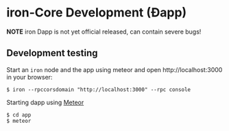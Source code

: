 # iron-Core Development (Ðapp)

**NOTE** iron Dapp is not yet official released,
can contain severe bugs!


## Development testing

Start an `iron` node and the app using meteor and open http://localhost:3000 in your browser:

    $ iron --rpccorsdomain "http://localhost:3000" --rpc console

Starting dapp using [Meteor](https://meteor.com/install)

    $ cd app
    $ meteor
